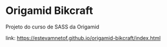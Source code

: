 # Origamid Bikcraft

Projeto do curso de SASS da Origamid

link: https://estevamnetof.github.io/origamid-bikcraft/index.html


